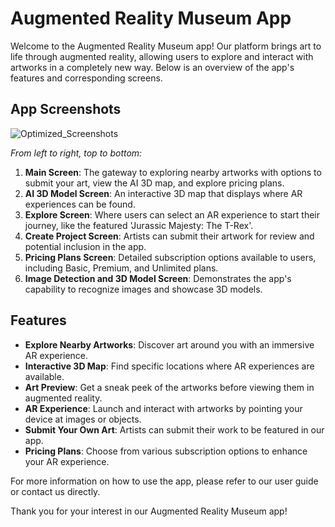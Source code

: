 # Augmented Reality Museum App

Welcome to the Augmented Reality Museum app! Our platform brings art to life through augmented reality, allowing users to explore and interact with artworks in a completely new way. Below is an overview of the app's features and corresponding screens.

## App Screenshots

![Optimized_Screenshots](https://github.com/miniquinox/AR-Museum/assets/63688331/2cda1bfa-a01a-453b-8031-80c72ba5e17d)

*From left to right, top to bottom:*

1. **Main Screen**: The gateway to exploring nearby artworks with options to submit your art, view the AI 3D map, and explore pricing plans.
2. **AI 3D Model Screen**: An interactive 3D map that displays where AR experiences can be found.
3. **Explore Screen**: Where users can select an AR experience to start their journey, like the featured 'Jurassic Majesty: The T-Rex'.
4. **Create Project Screen**: Artists can submit their artwork for review and potential inclusion in the app.
5. **Pricing Plans Screen**: Detailed subscription options available to users, including Basic, Premium, and Unlimited plans.
6. **Image Detection and 3D Model Screen**: Demonstrates the app's capability to recognize images and showcase 3D models.

## Features

- **Explore Nearby Artworks**: Discover art around you with an immersive AR experience.
- **Interactive 3D Map**: Find specific locations where AR experiences are available.
- **Art Preview**: Get a sneak peek of the artworks before viewing them in augmented reality.
- **AR Experience**: Launch and interact with artworks by pointing your device at images or objects.
- **Submit Your Own Art**: Artists can submit their work to be featured in our app.
- **Pricing Plans**: Choose from various subscription options to enhance your AR experience.

For more information on how to use the app, please refer to our user guide or contact us directly.

Thank you for your interest in our Augmented Reality Museum app!
